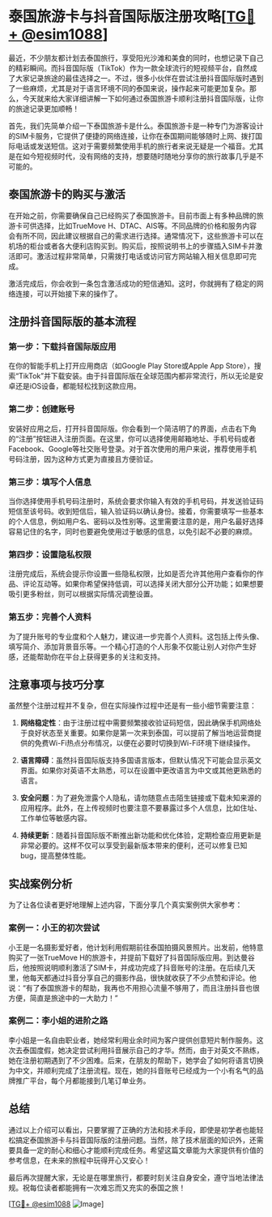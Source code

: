 # 泰国旅游卡与抖音国际版注册攻略[[TG💪+ @esim1088](https://t.me/s/esim1088)]

最近，不少朋友都计划去泰国旅行，享受阳光沙滩和美食的同时，也想记录下自己的精彩瞬间。而抖音国际版（TikTok）作为一款全球流行的短视频平台，自然成了大家记录旅途的最佳选择之一。不过，很多小伙伴在尝试注册抖音国际版时遇到了一些麻烦，尤其是对于语言环境不同的泰国来说，操作起来可能更加复杂。那么，今天就来给大家详细讲解一下如何通过泰国旅游卡顺利注册抖音国际版，让你的旅途记录更加顺畅！

首先，我们先简单介绍一下泰国旅游卡是什么。泰国旅游卡是一种专门为游客设计的SIM卡服务，它提供了便捷的网络连接，让你在泰国期间能够随时上网、拨打国际电话或发送短信。这对于需要频繁使用手机的旅行者来说无疑是一个福音。尤其是在如今短视频时代，没有网络的支持，想要随时随地分享你的旅行故事几乎是不可能的。

## 泰国旅游卡的购买与激活

在开始之前，你需要确保自己已经购买了泰国旅游卡。目前市面上有多种品牌的旅游卡可供选择，比如TrueMove H、DTAC、AIS等。不同品牌的价格和服务内容会有所不同，因此建议根据自己的需求进行选择。通常情况下，这些旅游卡可以在机场的柜台或者各大便利店购买到。购买后，按照说明书上的步骤插入SIM卡并激活即可。激活过程非常简单，只需拨打电话或访问官方网站输入相关信息即可完成。

激活完成后，你会收到一条包含激活成功的短信通知。这时，你就拥有了稳定的网络连接，可以开始接下来的操作了。

## 注册抖音国际版的基本流程

### 第一步：下载抖音国际版应用

在你的智能手机上打开应用商店（如Google Play Store或Apple App Store），搜索“TikTok”并下载安装。由于抖音国际版在全球范围内都非常流行，所以无论是安卓还是iOS设备，都能轻松找到这款应用。

### 第二步：创建账号

安装好应用之后，打开抖音国际版。你会看到一个简洁明了的界面，点击右下角的“注册”按钮进入注册页面。在这里，你可以选择使用邮箱地址、手机号码或者Facebook、Google等社交账号登录。对于首次使用的用户来说，推荐使用手机号码注册，因为这种方式更为直接且方便验证。

### 第三步：填写个人信息

当你选择使用手机号码注册时，系统会要求你输入有效的手机号码，并发送验证码短信至该号码。收到短信后，输入验证码以确认身份。接着，你需要填写一些基本的个人信息，例如用户名、密码以及性别等。这里需要注意的是，用户名最好选择容易记住的名字，同时也要避免使用过于敏感的信息，以免引起不必要的麻烦。

### 第四步：设置隐私权限

注册完成后，系统会提示你设置一些隐私权限，比如是否允许其他用户查看你的作品、评论互动等。如果你希望保持低调，可以选择关闭大部分公开功能；如果想要吸引更多粉丝，则可以根据实际情况调整设置。

### 第五步：完善个人资料

为了提升账号的专业度和个人魅力，建议进一步完善个人资料。这包括上传头像、填写简介、添加背景音乐等。一个精心打造的个人形象不仅能让别人对你产生好感，还能帮助你在平台上获得更多的关注和支持。

## 注意事项与技巧分享

虽然整个注册过程并不复杂，但在实际操作过程中还是有一些小细节需要注意：

1. **网络稳定性**：由于注册过程中需要频繁接收验证码短信，因此确保手机网络处于良好状态至关重要。如果你是第一次来到泰国，可以提前了解当地运营商提供的免费Wi-Fi热点分布情况，以便在必要时切换到Wi-Fi环境下继续操作。

2. **语言障碍**：虽然抖音国际版支持多国语言版本，但默认情况下可能会显示英文界面。如果你对英语不太熟悉，可以在设置中更改语言为中文或其他更熟悉的语言。

3. **安全问题**：为了避免泄露个人隐私，请勿随意点击陌生链接或下载未知来源的应用程序。此外，在上传视频时也要注意不要暴露过多个人信息，比如住址、工作单位等敏感内容。

4. **持续更新**：随着抖音国际版不断推出新功能和优化体验，定期检查应用更新是非常必要的。这样不仅可以享受到最新版本带来的便利，还可以修复已知bug，提高整体性能。

## 实战案例分析

为了让各位读者更好地理解上述内容，下面分享几个真实案例供大家参考：

### 案例一：小王的初次尝试

小王是一名摄影爱好者，他计划利用假期前往泰国拍摄风景照片。出发前，他特意购买了一张TrueMove H的旅游卡，并提前下载好了抖音国际版应用。到达曼谷后，他按照说明顺利激活了SIM卡，并成功完成了抖音账号的注册。在后续几天里，他每天都通过抖音分享自己的摄影作品，很快就收获了不少点赞和评论。他说：“有了泰国旅游卡的帮助，我再也不用担心流量不够用了，而且注册抖音也很方便，简直是旅途中的一大助力！”

### 案例二：李小姐的进阶之路

李小姐是一名自由职业者，她经常利用业余时间为客户提供创意短片制作服务。这次去泰国度假，她决定尝试利用抖音展示自己的才华。然而，由于对英文不熟练，她在注册初期遇到了不少困难。后来，在朋友的帮助下，她学会了如何将语言切换为中文，并顺利完成了注册流程。现在，她的抖音账号已经成为一个小有名气的品牌推广平台，每个月都能接到几笔订单业务。

## 总结

通过以上介绍可以看出，只要掌握了正确的方法和技术手段，即使是初学者也能轻松搞定泰国旅游卡与抖音国际版的注册问题。当然，除了技术层面的知识外，还需要具备一定的耐心和细心才能顺利完成任务。希望这篇文章能为大家提供有价值的参考信息，在未来的旅程中玩得开心又安心！

最后再次提醒大家，无论是在哪里旅行，都要时刻关注自身安全，遵守当地法律法规。祝每位读者都能拥有一次难忘而又充实的泰国之旅！

[[TG💪+ @esim1088](https://t.me/s/esim1088) ![Image](https://i.postimg.cc/4NQfJmqS/Snipaste-2025-05-13-00-14-12.png)]